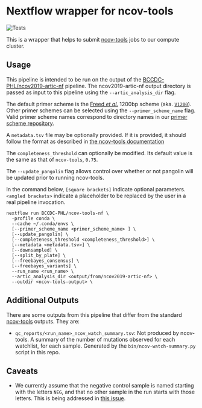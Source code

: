 # Nextflow wrapper for ncov-tools

![Tests](https://github.com/BCCDC-PHL/ncov-tools-nf/actions/workflows/push_master.yml/badge.svg)

This is a wrapper that helps to submit [ncov-tools](https://github.com/jts/ncov-tools) jobs to our compute cluster.

## Usage

This pipeline is intended to be run on the output of the [BCCDC-PHL/ncov2019-artic-nf](https://github.com/BCCDC-PHL/ncov2019-artic-nf) pipeline.
The ncov2019-artic-nf output directory is passed as input to this pipeline using the `--artic_analysis_dir` flag.

The default primer scheme is the [Freed *et al.*](https://academic.oup.com/biomethods/article/5/1/bpaa014/5873518) 1200bp scheme (aka. [`V1200`](https://github.com/BCCDC-PHL/artic-ncov2019/tree/master/primer_schemes/nCoV-2019/V1200)). Other primer schemes can be selected using the `--primer_scheme_name` flag. Valid primer scheme names correspond to directory names in our [primer scheme repository](https://github.com/BCCDC-PHL/artic-ncov2019/tree/master/primer_schemes/nCoV-2019).

A `metadata.tsv` file may be optionally provided. If it is provided, it should follow the format as described in [the ncov-tools documentation](https://github.com/jts/ncov-tools#metadata-optional) 

The `completeness_threshold` can optionally be modified. Its default value is the same as that of `ncov-tools`, `0.75`.

The `--update_pangolin` flag allows control over whether or not pangolin will be updated prior to running ncov-tools.

In the command below, `[square brackets]` indicate optional parameters. `<angled brackets>` indicate a placeholder to be replaced by the user in a real pipeline invocation.

```
nextflow run BCCDC-PHL/ncov-tools-nf \
  -profile conda \
  --cache ~/.conda/envs \
  [--primer_scheme_name <primer_scheme_name> ] \
  [--update_pangolin] \
  [--completeness_threshold <completeness_threshold>] \
  [--metadata <metadata.tsv>] \
  [--downsampled] \
  [--split_by_plate] \
  [--freebayes_consensus] \
  [--freebayes_variants] \
  --run_name <run_name> \
  --artic_analysis_dir <output/from/ncov2019-artic-nf> \
  --outdir <ncov-tools-output> \
```

## Additional Outputs
There are some outputs from this pipeline that differ from the standard [ncov-tools](https://github.com/jts/ncov-tools) outputs. They are:
- `qc_reports/<run_name>_ncov_watch_summary.tsv`: Not produced by ncov-tools. A summary of the number of mutations observed for each watchlist, for each sample.
   Generated by the `bin/ncov-watch-summary.py` script in this repo.

## Caveats
- We currently assume that the negative control sample is named starting with the letters `NEG`, and that
  no other sample in the run starts with those letters. This is being addressed in [this issue](https://github.com/BCCDC-PHL/ncov-tools-nf/issues/6).
